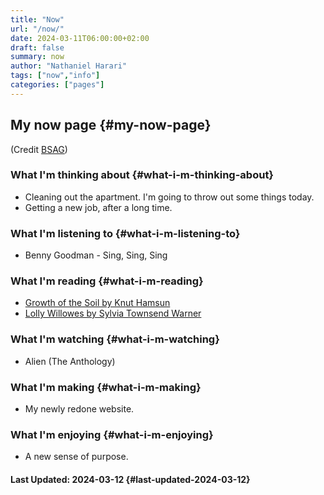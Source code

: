 ```yaml
---
title: "Now"
url: "/now/"
date: 2024-03-11T06:00:00+02:00
draft: false
summary: now
author: "Nathaniel Harari"
tags: ["now","info"]
categories: ["pages"]
---
```

## My now page {#my-now-page}

(Credit [BSAG](https://bsag.omg.lol/now))

### What I'm thinking about {#what-i-m-thinking-about}
-   Cleaning out the apartment. I'm going to throw out some things today.
-   Getting a new job, after a long time.

### What I'm listening to {#what-i-m-listening-to}
-   Benny Goodman - Sing, Sing, Sing

### What I'm reading {#what-i-m-reading}
-   [Growth of the Soil by Knut Hamsun](https://www.amazon.com/Growth-Soil-Knut-Hamsun-ebook/dp/B0BLVLC47X/)
-   [Lolly Willowes by Sylvia Townsend Warner](https://www.amazon.com/Willowes-Loving-Huntsman-Sylvia-Townsend-ebook/dp/B0BRQNP37K/)

### What I'm watching {#what-i-m-watching}
-   Alien (The Anthology)

### What I'm making {#what-i-m-making}
-   My newly redone website.

### What I'm enjoying {#what-i-m-enjoying}
-   A new sense of purpose.


#### Last Updated: 2024-03-12 {#last-updated-2024-03-12}
